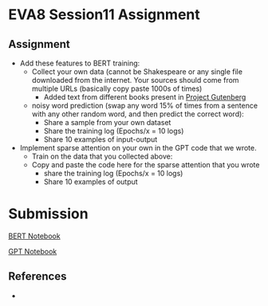 # EVA8 Session11 Assignment

## Assignment
- Add these features to BERT training:
    - Collect your own data (cannot be Shakespeare or any single file downloaded from the internet. Your sources should come from multiple URLs (basically copy paste 1000s of times)
      - Added text from different books present in [Project Gutenberg](https://www.gutenberg.org/)
    - noisy word prediction (swap any word 15% of times from a sentence with any other random word, and then predict the correct word):
        - Share a sample from your own dataset
        - Share the training log (Epochs/x = 10 logs)
        -  Share 10 examples of input-output
- Implement sparse attention on your own in the GPT code that we wrote.     
    - Train on the data that you collected above:
    - Copy and paste the code here for the sparse attention that you wrote
        - share the training log (Epochs/x = 10 logs)
        - Share 10 examples of output

# Submission
[ BERT Notebook](https://github.com/ashishkej/eva8_session9/blob/main/EVA8_Session9_Assignment.ipynb)

[GPT Notebook](https://github.com/ashishkej/eva8-pytorch-models)




## References

* 

